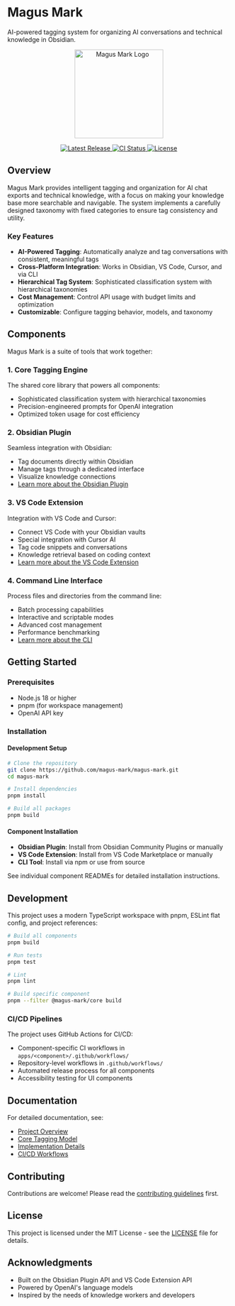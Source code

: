 # Magus Mark

AI-powered tagging system for organizing AI conversations and technical knowledge in Obsidian.

<p align="center">
  <img src="documentation/assets/magus-mark-logo.png" alt="Magus Mark Logo" width="200" />
</p>

<p align="center">
  <a href="https://github.com/magus-mark/magus-mark/releases/latest">
    <img src="https://img.shields.io/github/v/release/magus-mark/magus-mark" alt="Latest Release">
  </a>
  <a href="https://github.com/magus-mark/magus-mark/actions">
    <img src="https://github.com/magus-mark/magus-mark/actions/workflows/ci.yml/badge.svg" alt="CI Status">
  </a>
  <a href="https://github.com/magus-mark/magus-mark/blob/main/LICENSE">
    <img src="https://img.shields.io/github/license/magus-mark/magus-mark" alt="License">
  </a>
</p>

## Overview

Magus Mark provides intelligent tagging and organization for AI chat exports and technical knowledge, with a focus on
making your knowledge base more searchable and navigable. The system implements a carefully designed taxonomy with fixed
categories to ensure tag consistency and utility.

### Key Features

- **AI-Powered Tagging**: Automatically analyze and tag conversations with consistent, meaningful tags
- **Cross-Platform Integration**: Works in Obsidian, VS Code, Cursor, and via CLI
- **Hierarchical Tag System**: Sophisticated classification system with hierarchical taxonomies
- **Cost Management**: Control API usage with budget limits and optimization
- **Customizable**: Configure tagging behavior, models, and taxonomy

## Components

Magus Mark is a suite of tools that work together:

### 1. Core Tagging Engine

The shared core library that powers all components:

- Sophisticated classification system with hierarchical taxonomies
- Precision-engineered prompts for OpenAI integration
- Optimized token usage for cost efficiency

### 2. Obsidian Plugin

Seamless integration with Obsidian:

- Tag documents directly within Obsidian
- Manage tags through a dedicated interface
- Visualize knowledge connections
- [Learn more about the Obsidian Plugin](apps/obsidian-plugin/README.md)

### 3. VS Code Extension

Integration with VS Code and Cursor:

- Connect VS Code with your Obsidian vaults
- Special integration with Cursor AI
- Tag code snippets and conversations
- Knowledge retrieval based on coding context
- [Learn more about the VS Code Extension](apps/vscode/README.md)

### 4. Command Line Interface

Process files and directories from the command line:

- Batch processing capabilities
- Interactive and scriptable modes
- Advanced cost management
- Performance benchmarking
- [Learn more about the CLI](apps/cli/README.md)

## Getting Started

### Prerequisites

- Node.js 18 or higher
- pnpm (for workspace management)
- OpenAI API key

### Installation

#### Development Setup

```bash
# Clone the repository
git clone https://github.com/magus-mark/magus-mark.git
cd magus-mark

# Install dependencies
pnpm install

# Build all packages
pnpm build
```

#### Component Installation

- **Obsidian Plugin**: Install from Obsidian Community Plugins or manually
- **VS Code Extension**: Install from VS Code Marketplace or manually
- **CLI Tool**: Install via npm or use from source

See individual component READMEs for detailed installation instructions.

## Development

This project uses a modern TypeScript workspace with pnpm, ESLint flat config, and project references:

```bash
# Build all components
pnpm build

# Run tests
pnpm test

# Lint
pnpm lint

# Build specific component
pnpm --filter @magus-mark/core build
```

### CI/CD Pipelines

The project uses GitHub Actions for CI/CD:

- Component-specific CI workflows in `apps/<component>/.github/workflows/`
- Repository-level workflows in `.github/workflows/`
- Automated release process for all components
- Accessibility testing for UI components

## Documentation

For detailed documentation, see:

- [Project Overview](documentation/README.md)
- [Core Tagging Model](documentation/core/tagging-model.md)
- [Implementation Details](documentation/implementation/project-structure.md)
- [CI/CD Workflows](documentation/implementation/ci-cd-workflows.md)

## Contributing

Contributions are welcome! Please read the [contributing guidelines](CONTRIBUTING.md) first.

## License

This project is licensed under the MIT License - see the [LICENSE](LICENSE) file for details.

## Acknowledgments

- Built on the Obsidian Plugin API and VS Code Extension API
- Powered by OpenAI's language models
- Inspired by the needs of knowledge workers and developers

